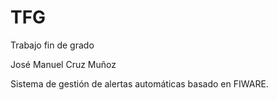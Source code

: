# TFG

Trabajo fin de grado

José Manuel Cruz Muñoz

Sistema de gestión de alertas automáticas basado en FIWARE.